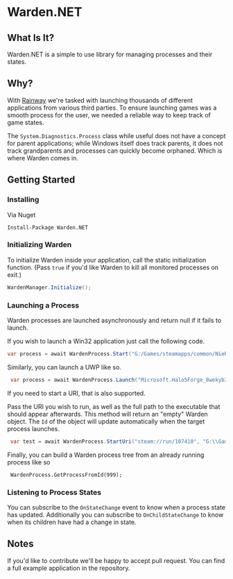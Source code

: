 ﻿# Warden.NET

## What Is It?

Warden.NET is a simple to use library for managing processes and their states. 

## Why?

With [Rainway](https://rainway.io) we're tasked with launching thousands of different applications from various third parties. To ensure launching games was a smooth process for the user, we needed a reliable way to keep track of game states. 

The ```System.Diagnostics.Process``` class while useful does not have a concept for parent applications; while Windows itself does track parents, it does not track grandparents and processes can quickly become orphaned. Which is where Warden comes in.  



## Getting Started

### Installing

Via Nuget

```
Install-Package Warden.NET
```

### Initializing Warden 
To initialize Warden inside your application, call the static initialization function. (Pass ```true``` if you'd like Warden to kill all monitored processes on exit.)

```csharp
WardenManager.Initialize();
```

### Launching a Process

Warden processes are launched asynchronously and return null if it fails to launch.

If you wish to launch a Win32 application just call the following code. 

```csharp
var process = await WardenProcess.Start("G:/Games/steamapps/common/NieRAutomata/NieRAutomata.exe", string.empty, ProcessTypes.Win32);
```

Similarly, you can launch a UWP like so.

```csharp
 var process = await WardenProcess.Launch("Microsoft.Halo5Forge_8wekyb3d8bbwe", "!Ausar", ProcessTypes.Uwp);
```

If you need to start a URI, that is also supported. 

Pass the URI you wish to run, as well as the full path to the executable that should appear afterwards. This method will return an "empty" Warden object. The ```Id``` of the object will update automatically when the target process launches.


```csharp
 var test = await WardenProcess.StartUri("steam://run/107410", "G:\\Games\\steamapps\\common\\Arma 3\\arma3launcher.exe", string.Empty);
```

Finally, you can build a Warden process tree from an already running process like so

```
 WardenProcess.GetProcessFromId(999);
```

### Listening to Process States

You can subscribe to the ```OnStateChange``` event to know when a process state has updated. Additionally you can subscribe to ```OnChildStateChange``` to know when its children have had a change in state.


## Notes

If you'd like to contribute we'll be happy to accept pull request. You can find a full example application in the repository.

